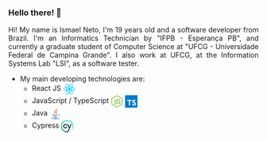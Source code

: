 ### Hello there! 👋

<div style="text-align: justify">
  Hi! My name is Ismael Neto, I'm 19 years old and a software developer from Brazil. I'm an Informatics Technician by "IFPB - Esperança PB", and currently a graduate student of Computer Science at "UFCG - Universidade Federal de Campina Grande". I also work at UFCG, at the Information Systems Lab "LSI", as a software tester.

- My main developing technologies are:
  - React JS
    <img  align="center" src="./assets/reactLogo.png" alt="React logo" width="25px"/>
  - JavaScript / TypeScript
    <img  align="center" src="./assets/javascriptLogo.png" alt="Javascript logo" width="25px"/>
    <img  align="center" src="./assets/typescriptLogo.png" alt="Typescript logo" width="25px"/>
  - Java
    <img  align="center" src="./assets/javaLogo.png" alt="Java logo" width="25px"/>
  - Cypress
    <img  align="center" src="./assets/cypressLogo.png" alt="Cypress logo" width="25px"/>

<!--![logo](/assets/image.png "Java")>
-->
</div>
